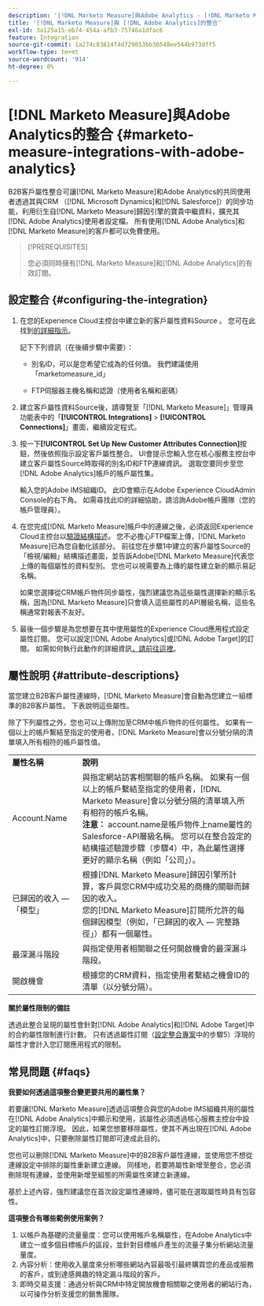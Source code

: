 ```yaml
---
description: '[!DNL Marketo Measure]與Adobe Analytics - [!DNL Marketo Measure]的整合'
title: '[!DNL Marketo Measure]與 [!DNL Adobe Analytics]的整合'
exl-id: 3a125a15-eb74-454a-afb3-75746a1dfac6
feature: Integration
source-git-commit: 1a274c83814f4d729053bb36548ee544b973dff5
workflow-type: tm+mt
source-wordcount: '914'
ht-degree: 0%

---
```


# [!DNL Marketo Measure]與Adobe Analytics的整合 {#marketo-measure-integrations-with-adobe-analytics}

B2B客戶屬性整合可讓[!DNL Marketo Measure]和Adobe Analytics的共同使用者透過其與CRM （[!DNL Microsoft Dynamics]和[!DNL Salesforce]）的同步功能，利用衍生自[!DNL Marketo Measure]歸因引擎的寶貴中繼資料，擴充其[!DNL Adobe Analytics]使用者設定檔。 所有使用[!DNL Adobe Analytics]和[!DNL Marketo Measure]的客戶都可以免費使用。

>[!PREREQUISITES]
>
>您必須同時擁有[!DNL Marketo Measure]和[!DNL Adobe Analytics]的有效訂閱。

## 設定整合 {#configuring-the-integration}

1. 在您的Experience Cloud主控台中建立新的客戶屬性資料Source 。 您可在此找到[的詳細指示](https://experienceleague.adobe.com/docs/core-services/interface/services/customer-attributes/t-crs-usecase.html)。

   記下下列資訊（在後續步驟中需要）：

   * 別名ID，可以是您希望它成為的任何值。 我們建議使用「marketomeasure_id」

   * FTP伺服器主機名稱和認證（使用者名稱和密碼）

1. 建立客戶屬性資料Source後，請導覽至「[!DNL Marketo Measure]」管理員功能表中的「**[!UICONTROL Integrations]** > **[!UICONTROL Connections]**」畫面，繼續設定程式。

1. 按一下&#x200B;**[!UICONTROL Set Up New Customer Attributes Connection]**&#x200B;按鈕，然後依照指示設定客戶屬性整合。 UI會提示您輸入您在核心服務主控台中建立客戶屬性Source時取得的別名ID和FTP連線資訊。 選取您要同步至您[!DNL Adobe Analytics]帳戶的帳戶屬性集。

   輸入您的Adobe IMS組織ID。 此ID會顯示在Adobe Experience CloudAdmin Console的右下角。 如需尋找此ID的詳細協助，請洽詢Adobe帳戶團隊（您的帳戶管理員）。

1. 在您完成[!DNL Marketo Measure]帳戶中的連線之後，必須返回Experience Cloud主控台以[驗證結構描述](https://experienceleague.adobe.com/docs/core-services/interface/services/customer-attributes/validate-schema.html?lang=en)。 您不必擔心FTP檔案上傳，[!DNL Marketo Measure]已為您自動化該部分。 前往您在步驟1中建立的客戶屬性Source的「檢視/編輯」結構描述畫面，並告訴Adobe[!DNL Marketo Measure]代表您上傳的每個屬性的資料型別。 您也可以視需要為上傳的屬性建立新的顯示易記名稱。

   如果您選擇從CRM帳戶物件同步屬性，強烈建議您為這些屬性選擇新的顯示名稱，因為[!DNL Marketo Measure]只會填入這些屬性的API層級名稱，這些名稱通常對報表不友好。

1. 最後一個步驟是為您想要在其中使用屬性的Experience Cloud應用程式設定屬性訂閱。 您可以設定[!DNL Adobe Analytics]或[!DNL Adobe Target]的訂閱。  如需如何執行此動作的詳細資訊[，請前往這裡](https://experienceleague.adobe.com/docs/core-services/interface/services/customer-attributes/subscription.html)。

## 屬性說明 {#attribute-descriptions}

當您建立B2B客戶屬性連線時，[!DNL Marketo Measure]會自動為您建立一組標準的B2B客戶屬性。 下表說明這些屬性。

除了下列屬性之外，您也可以上傳附加至CRM中帳戶物件的任何屬性。 如果有一個以上的帳戶繫結至指定的使用者，[!DNL Marketo Measure]會以分號分隔的清單填入所有相符的帳戶屬性值。

<table> 
 <colgroup> 
  <col> 
  <col> 
 </colgroup> 
 <tbody> 
  <tr> 
   <td><b>屬性名稱</b></td> 
   <td><b>說明</b></td>
  </tr> 
  <tr> 
   <td>Account.Name</td> 
   <td>與指定網站訪客相關聯的帳戶名稱。 如果有一個以上的帳戶繫結至指定的使用者，[!DNL Marketo Measure]會以分號分隔的清單填入所有相符的帳戶名稱。<br/>
   <strong>注意：</strong> account.name是帳戶物件上name屬性的Salesforce-API層級名稱。 您可以在整合設定的結構描述驗證步驟（步驟4）中，為此屬性選擇更好的顯示名稱（例如「公司」）。</td>
  </tr>
  <tr> 
   <td>已歸因的收入 — 「模型」</td> 
   <td>根據[!DNL Marketo Measure]歸因引擎所計算，客戶與您CRM中成功交易的商機的關聯而歸因的收入。<br/>
   您的[!DNL Marketo Measure]訂閱所允許的每個歸因模型（例如，「已歸因的收入 — 完整路徑」）都有一個屬性。</td>
  </tr>
  <tr> 
   <td>最深漏斗階段</td> 
   <td>與指定使用者相關聯之任何開啟機會的最深漏斗階段。</td>
  </tr>
  <tr> 
   <td>開啟機會</td> 
   <td>根據您的CRM資料，指定使用者繫結之機會ID的清單（以分號分隔）。</td>
  </tr> 
 </tbody> 
</table>

**關於屬性限制的備註**

透過此整合呈現的屬性會針對[!DNL Adobe Analytics]和[!DNL Adobe Target]中的合約屬性限制進行計數。 只有透過屬性訂閱（[設定整合專案](#configuring-the-integration)中的步驟5）浮現的屬性才會計入您訂閱應用程式的限制。

## 常見問題 {#faqs}

**我要如何透過這項整合變更要共用的屬性集？**

若要讓[!DNL Marketo Measure]透過這項整合與您的Adobe IMS組織共用的屬性在[!DNL Adobe Analytics]中顯示和使用，該屬性必須透過核心服務主控台中設定的屬性訂閱浮現。 因此，如果您想要移除屬性，使其不再出現在[!DNL Adobe Analytics]中，只要刪除屬性訂閱即可達成此目的。

您也可以刪除[!DNL Marketo Measure]中的B2B客戶屬性連線，並使用您不想從連線設定中排除的屬性重新建立連線。 同樣地，若要將屬性新增至整合，您必須刪除現有連線，並使用新增至組態的所需屬性來建立新連線。

基於上述內容，強烈建議您在首次設定屬性連線時，儘可能在選取屬性時具有包容性。

**這項整合有哪些範例使用案例？**

1. 以帳戶為基礎的流量量度：您可以使用帳戶名稱屬性，在Adobe Analytics中建立一或多個目標帳戶的區段，並針對目標帳戶產生的流量子集分析網站流量量度。
1. 內容分析：使用收入量度來分析哪些網站內容最吸引最終購買您的產品或服務的客戶，或到達感興趣的特定漏斗階段的客戶。
1. 即時交易支援：通過分析與CRM中特定開放機會相關聯之使用者的網站行為，以可操作分析支援您的銷售團隊。
